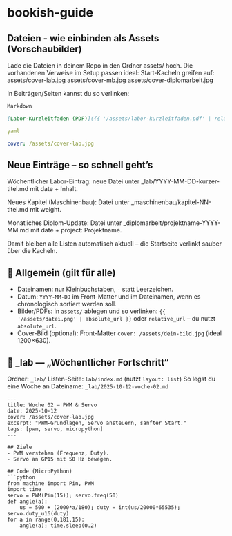 # bookish-guide

## Dateien - wie einbinden als Assets (Vorschaubilder)
Lade die Dateien in deinem Repo in den Ordner assets/ hoch.
Die vorhandenen Verweise im Setup passen ideal:
Start-Kacheln greifen auf:
assets/cover-lab.jpg
assets/cover-mb.jpg
assets/cover-diplomarbeit.jpg

In Beiträgen/Seiten kannst du so verlinken:

```markdown
Markdown

[Labor-Kurzleitfaden (PDF)]({{ '/assets/labor-kurzleitfaden.pdf' | relative_url }})
```

```yaml
yaml

cover: /assets/cover-lab.jpg
```
## Neue Einträge – so schnell geht’s
Wöchentlicher Labor-Eintrag: neue Datei unter _lab/YYYY-MM-DD-kurzer-titel.md mit date + Inhalt.

Neues Kapitel (Maschinenbau): Datei unter _maschinenbau/kapitel-NN-titel.md mit weight.

Monatliches Diplom-Update: Datei unter _diplomarbeit/projektname-YYYY-MM.md mit date + project: Projektname.

Damit bleiben alle Listen automatisch aktuell – die Startseite verlinkt sauber über die Kacheln.

## 🚥 Allgemein (gilt für alle)
- Dateinamen: nur Kleinbuchstaben, `-` statt Leerzeichen.
- Datum: `YYYY-MM-DD` im Front-Matter und im Dateinamen, wenn es chronologisch sortiert werden soll.
- Bilder/PDFs: in `assets/` ablegen und so verlinken:
`{{ '/assets/datei.png' | absolute_url }}` oder `relative_url` – du nutzt `absolute_url`.
- Cover-Bild (optional): Front-Matter `cover: /assets/dein-bild.jpg` (ideal 1200×630).

## 🧪 _lab — „Wöchentlicher Fortschritt“
Ordner: `_lab/`
Listen-Seite: `lab/index.md` (nutzt `layout: list`)
So legst du eine Woche an
Dateiname: `_lab/2025-10-12-woche-02.md`

```
---
title: Woche 02 – PWM & Servo
date: 2025-10-12
cover: /assets/cover-lab.jpg
excerpt: "PWM-Grundlagen, Servo ansteuern, sanfter Start."
tags: [pwm, servo, micropython]
---

## Ziele
- PWM verstehen (Frequenz, Duty).
- Servo an GP15 mit 50 Hz bewegen.

## Code (MicroPython)
```python
from machine import Pin, PWM
import time
servo = PWM(Pin(15)); servo.freq(50)
def angle(a):
    us = 500 + (2000*a/180); duty = int(us/20000*65535); servo.duty_u16(duty)
for a in range(0,181,15):
    angle(a); time.sleep(0.2)
```





